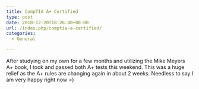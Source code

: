 ```yaml
---
title: CompTIA A+ Certified
type: post
date: 2010-12-20T18:26:40+00:00
url: /index.php/comptia-a-certified/
categories:
  - General

---
```

After studying on my own for a few months and utilizing the Mike Meyers A+ book, I took and passed both A+ tests this weekend. This was a huge relief as the A+ rules are changing again in about 2 weeks. Needless to say I am very happy right now =)